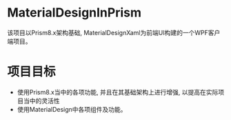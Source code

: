 # MaterialDesignInPrism

该项目以Prism8.x架构基础, MaterialDesignXaml为前端UI构建的一个WPF客户端项目。

# 项目目标
- 使用Prism8.x当中的各项功能, 并且在其基础架构上进行增强, 以提高在实际项目当中的灵活性
- 使用MaterialDesign中各项组件及功能。